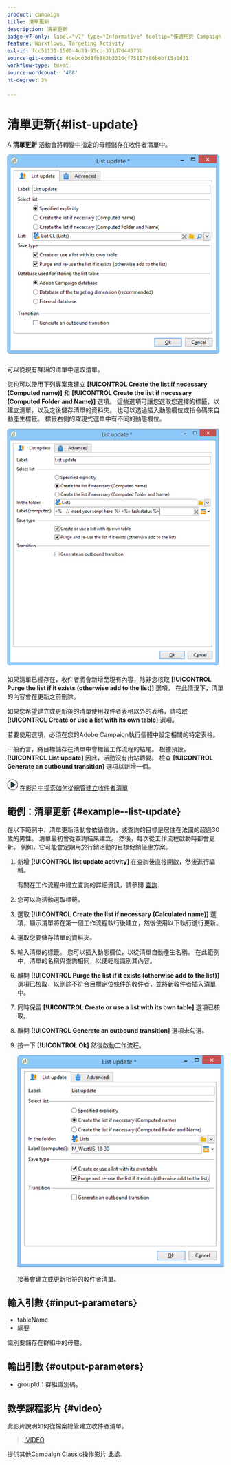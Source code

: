```yaml
---
product: campaign
title: 清單更新
description: 清單更新
badge-v7-only: label="v7" type="Informative" tooltip="僅適用於 Campaign Classic v7"
feature: Workflows, Targeting Activity
exl-id: fcc51131-15d0-4d39-95cb-371d7044373b
source-git-commit: 8debcd3d8fb883b3316cf75187a86bebf15a1d31
workflow-type: tm+mt
source-wordcount: '468'
ht-degree: 3%

---
```


# 清單更新{#list-update}



A **清單更新** 活動會將轉變中指定的母體儲存在收件者清單中。

![](assets/s_user_segmentation_update_group.png)

可以從現有群組的清單中選取清單。

您也可以使用下列專案來建立 **[!UICONTROL Create the list if necessary (Computed name)]** 和 **[!UICONTROL Create the list if necessary (Computed Folder and Name)]** 選項。 這些選項可讓您選取您選擇的標籤，以建立清單，以及之後儲存清單的資料夾。 也可以透過插入動態欄位或指令碼來自動產生標籤。 標籤右側的躍現式選單中有不同的動態欄位。

![](assets/s_user_segmentation_update_list_calc.png)

如果清單已經存在，收件者將會新增至現有內容，除非您核取 **[!UICONTROL Purge the list if it exists (otherwise add to the list)]** 選項。 在此情況下，清單的內容會在更新之前刪除。

如果您希望建立或更新後的清單使用收件者表格以外的表格，請核取 **[!UICONTROL Create or use a list with its own table]** 選項。

若要使用選項，必須在您的Adobe Campaign執行個體中設定相關的特定表格。

一般而言，將目標儲存在清單中會標籤工作流程的結尾。 根據預設， **[!UICONTROL List update]** 因此，活動沒有出站轉變。 檢查 **[!UICONTROL Generate an outbound transition]** 選項以新增一個。

![](assets/do-not-localize/how-to-video.png) [在影片中探索如何從總管建立收件者清單](#video)

## 範例：清單更新 {#example--list-update}

在以下範例中，清單更新活動會依循查詢，該查詢的目標是居住在法國的超過30歲的男性。 清單最初會從查詢結果建立。 然後，每次從工作流程啟動時都會更新。 例如，它可能會定期用於行銷活動的目標促銷優惠方案。

1. 新增 **[!UICONTROL list update activity]** 在查詢後直接開啟，然後進行編輯。

   有關在工作流程中建立查詢的詳細資訊，請參閱 [查詢](query.md).

1. 您可以為活動選取標籤。
1. 選取 **[!UICONTROL Create the list if necessary (Calculated name)]** 選項，顯示清單將在第一個工作流程執行後建立，然後使用以下執行進行更新。
1. 選取您要儲存清單的資料夾。
1. 輸入清單的標籤。 您可以插入動態欄位，以從清單自動產生名稱。 在此範例中，清單的名稱與查詢相同，以便輕鬆識別其內容。
1. 離開 **[!UICONTROL Purge the list if it exists (otherwise add to the list)]** 選項已核取，以刪除不符合目標定位條件的收件者，並將新收件者插入清單中。
1. 同時保留 **[!UICONTROL Create or use a list with its own table]** 選項已核取。
1. 離開 **[!UICONTROL Generate an outbound transition]** 選項未勾選。
1. 按一下 **[!UICONTROL Ok]** 然後啟動工作流程。

   ![](assets/s_user_segmentation_update_list_calc_example.png)

   接著會建立或更新相符的收件者清單。

## 輸入引數 {#input-parameters}

* tableName
* 綱要

識別要儲存在群組中的母體。

## 輸出引數 {#output-parameters}

* groupId：群組識別碼。

## 教學課程影片 {#video}

此影片說明如何從檔案總管建立收件者清單。

>[!VIDEO](https://video.tv.adobe.com/v/25602/quality=12)

提供其他Campaign Classic操作影片 [此處](https://experienceleague.adobe.com/docs/campaign-classic-learn/tutorials/overview.html?lang=zh-Hant).
